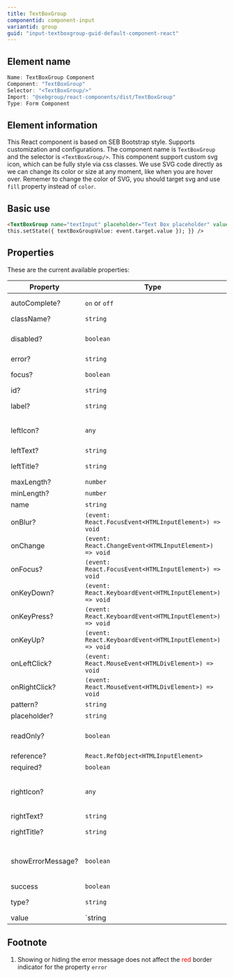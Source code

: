 ```yaml
---
title: TextBoxGroup
componentid: component-input
variantid: group
guid: "input-textboxgroup-guid-default-component-react"
---
```


## Element name

```javascript
Name: TextBoxGroup Component
Component: "TextBoxGroup"
Selector: "<TextBoxGroup/>"
Import: "@sebgroup/react-components/dist/TextBoxGroup"
Type: Form Component
```

## Element information

This React component is based on SEB Bootstrap style. Supports customization and configurations. The component name is `TextBoxGroup` and the selector is `<TextBoxGroup/>`. This component support custom svg icon, which can be fully style via css classes. We use SVG code directly as we can change its color or size at any moment, like when you are hover over. Rememer to change the color of SVG, you should target svg and use `fill` property instead of `color`.

## Basic use

```html
<TextBoxGroup name="textInput" placeholder="Text Box placeholder" value={this.state.textBox} onChange={(event) => {
this.setState({ textBoxGroupValue: event.target.value }); }} />
```

## Properties

These are the current available properties:

| Property          | Type                                                     | Description                                                 |
| ----------------- | -------------------------------------------------------- | ----------------------------------------------------------- |
| autoComplete?     | `on` or `off`                                            | Enable autocomplete                                         |
| className?        | `string`                                                 | Custom class                                                |
| disabled?         | `boolean`                                                | Disable input element. (default: `false`)                   |
| error?            | `string`                                                 | Error text                                                  |
| focus?            | `boolean`                                                | Enable autofocus. (default: `false`)                        |
| id?               | `string`                                                 | Id string                                                   |
| label?            | `string`                                                 | The small label on top of the textbox                       |
| leftIcon?         | `any`                                                    | Left, You can pass a component or a `SVG` directly here     |
| leftText?         | `string`                                                 | Left side text                                              |
| leftTitle?        | `string`                                                 | Left side HTML title                                        |
| maxLength?        | `number`                                                 | Input max length                                            |
| minLength?        | `number`                                                 | Input min length                                            |
| name              | `string`                                                 | Name string                                                 |
| onBlur?           | `(event: React.FocusEvent<HTMLInputElement>) => void`    | On `'blur'` event                                           |
| onChange          | `(event: React.ChangeEvent<HTMLInputElement>) => void`   | On `'change'` event                                         |
| onFocus?          | `(event: React.FocusEvent<HTMLInputElement>) => void`    | On `'focus'` event                                          |
| onKeyDown?        | `(event: React.KeyboardEvent<HTMLInputElement>) => void` | On `'keydown'` event                                        |
| onKeyPress?       | `(event: React.KeyboardEvent<HTMLInputElement>) => void` | On `'keypress'` event                                       |
| onKeyUp?          | `(event: React.KeyboardEvent<HTMLInputElement>) => void` | On `'keyup'` event                                          |
| onLeftClick?      | `(event: React.MouseEvent<HTMLDivElement>) => void`      | Click event on Left icon                                    |
| onRightClick?     | `(event: React.MouseEvent<HTMLDivElement>) => void`      | Click event on Right icon                                   |
| pattern?          | `string`                                                 | Pattern string                                              |
| placeholder?      | `string`                                                 | Placeholder text                                            |
| readOnly?         | `boolean`                                                | Make input element readonly. (default: `false`)             |
| reference?        | `React.RefObject<HTMLInputElement>`                      | React Ref obj                                               |
| required?         | `boolean`                                                | Required atribute                                           |
| rightIcon?        | `any`                                                    | Right, You can pass a component or a `SVG` directly here    |
| rightText?        | `string`                                                 | Right side text                                             |
| rightTitle?       | `string`                                                 | Right side HTML title                                       |
| showErrorMessage? | `boolean`                                                | Show or hide the error message<sup>1</sup>(default: `true`) |
| success           | `boolean`                                                | Success status                                              |
| type?             | `string`                                                 | Input type. (default: `'text'`)                             |
| value             | `string | number`                                        | Value string                                                |

## Footnote

1. Showing or hiding the error message does not affect the <span style="color: red">red</span> border indicator for the property `error`
